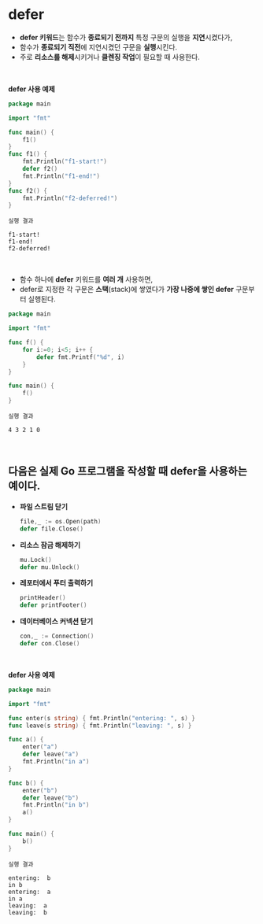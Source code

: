 # **defer**

- **defer 키워드**는 함수가 **종료되기 전까지** 특정 구문의 실행을 **지연**시켰다가, 
- 함수가 **종료되기 직전**에 지연시켰던 구문을 **실행**시킨다.
- 주로 **리소스를 해제**시키거나 **클렌징 작업**이 필요할 때 사용한다.

<br>

**defer 사용 예제**
~~~go
package main

import "fmt"

func main() {
	f1()
}
func f1() {
    fmt.Println("f1-start!")
    defer f2()
    fmt.Println("f1-end!")
}
func f2() {
    fmt.Println("f2-deferred!")
}
~~~
~~~
실행 결과

f1-start!
f1-end!
f2-deferred!
~~~

<br>

- 함수 하나에 **defer** 키워드를 **여러 개** 사용하면,
- defer로 지정한 각 구문은 **스택**(stack)에 쌓였다가 **가장 나중에 쌓인 defer** 구문부터 실행된다.

~~~go
package main

import "fmt"

func f() {
    for i:=0; i<5; i++ {
        defer fmt.Printf("%d", i)
    }
}

func main() {
    f()
}
~~~
~~~
실행 결과

4 3 2 1 0
~~~

<br>

## **다음은 실제 Go 프로그램을 작성할 때 defer을 사용하는 예이다.**
- **파일 스트림 닫기**
    ~~~go
    file,_ := os.Open(path)
    defer file.Close()
    ~~~

- **리소스 잠금 해제하기**
    ~~~go
    mu.Lock()
    defer mu.Unlock()
    ~~~

- **레포터에서 푸터 출력하기**
    ~~~go
    printHeader()
    defer printFooter()
    ~~~

- **데이터베이스 커넥션 닫기**
    ~~~go
    con,_ := Connection()
    defer con.Close()
    ~~~

<br>

**defer 사용 예제**
~~~go
package main

import "fmt"

func enter(s string) { fmt.Println("entering: ", s) }
func leave(s string) { fmt.Println("leaving: ", s) }

func a() {
	enter("a")
	defer leave("a")
	fmt.Println("in a")
}

func b() {
	enter("b")
	defer leave("b")
	fmt.Println("in b")
	a()
}

func main() {
	b()
}
~~~
~~~
실행 결과

entering:  b
in b
entering:  a
in a
leaving:  a
leaving:  b
~~~